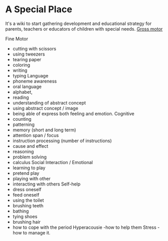 <!-- TITLE: Home -->
<!-- SUBTITLE: A quick summary of Home -->

# A Special Place

It's a wiki to start gathering development and educational strategy for parents, teachers or educators of children with special needs. 
[Gross motor](/gross-motor-skills)


Fine Motor
- cutting with scissors
- using tweezers
- tearing paper
- coloring
- writing
- typing
Language
- phoneme awareness
- oral language
- alphabet,
- reading
- understanding of abstract concept
- using abstract concept / image
- being able of express both feeling and emotion.
Cognitive 
- counting
- patterning
- memory (short and long term)
- attention span / focus
- instruction processing (number of instructions)
- cause and effect
- reasoning
- problem solving
- calculus
Social Interaction / Emotional
- learning to play
- pretend play
- playing with other
- interacting with others
Self-help
- dress oneself
- feed oneself
- using the toilet
- brushing teeth
- bathing
- tying shoes
- brushing hair
- how to cope with the period
Hyperacousie
-how to help them
Stress
-how to manage it.